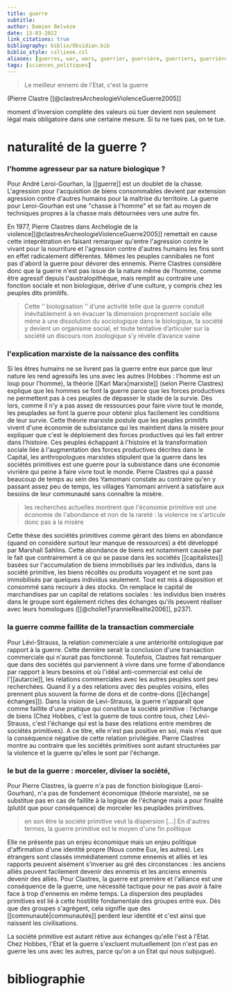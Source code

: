 ```yaml
---
title: guerre
subtitle:
author: Damien Belvèze
date: 13-03-2022
link_citations: true
bibliography: biblio/Obsidian.bib
biblio_style: csl\ieee.csl
aliases: [guerres, war, wars, guerrier, guerrière, guerriers, guerrières]
tags: [sciences_politiques]
---
```


> Le meilleur ennemi de l'Etat, c'est la guerre

(Pierre Clastre [[@clastresArcheologieViolenceGuerre2005]]

moment d'inversion complète des valeurs où tuer devient non seulement légal mais obligatoire dans une certaine mesure. Si tu ne tues pas, on te tue. 

# naturalité de la guerre ?

### l'homme agresseur par sa nature biologique ?

Pour André Leroi-Gourhan, la [[guerre]] est un doublet de la chasse. L'agression pour l'acquisition de biens consommables devient par extension agression contre d'autres humains pour la maîtrise du territoire. La guerre pour Leroi-Gourhan est une "chasse à l'homme" et se fait au moyen de techniques propres à la chasse mais détournées vers une autre fin. 

En 1977, Pierre Clastres dans Archélogie de la violence[[@clastresArcheologieViolenceGuerre2005]] remettait en cause cette inteprétration en faisant remarquer qu'entre l'agression contre le vivant pour la nourriture et l'agression contre d'autres humains les fins sont en effet radicalement différentes. Mêmes les peuples cannibales ne font pas d'abord la guerre pour dévorer des ennemis. Pierre Clastres considère donc que la guerre n'est pas issue de la nature même de l'homme, comme être agressif depuis l'australopithèque, mais remplit au contraire une fonction sociale et non biologique, dérive d'une culture, y compris chez les peuples dits primitifs.

> Cette ‘‘ biologisation ’’ d’une activité telle que la guerre  conduit inévitablement à en évacuer la dimension proprement sociale elle mène à une dissolution du sociologique dans le biologique, la société y devient un organisme social, et toute tentative d’articuler sur la société un discours non zoologique s’y révèle d’avance vaine

### l'explication marxiste de la naissance des conflits

Si les êtres humains ne se livrent pas la guerre entre eux parce que leur nature les rend agressifs les uns avec les autres (Hobbes : l'homme est un loup pour l'homme), la théorie [[Karl Marx|marxiste]] (selon Pierre Clastres) explique que les hommes se font la guerre parce que les forces productives ne permettent pas à ces peuples de dépasser le stade de la survie. Dès lors, comme il n'y a pas assez de ressources pour faire vivre tout le monde, les peuplades se font la guerre pour obtenir plus facilement les conditions de leur survie. Cette théorie marxiste postule que les peuples primitifs vivent d'une économie de subsistance qui les maintient dans la misère pour expliquer que c'est le déploiement des forces productives qui les fait entrer dans l'histoire. Ces peuples échappant à l'histoire et la transformation sociale liée à l'augmentation des forces productives décrites dans le Capital, les anthropologues marxistes stipulent que la guerre dans les sociétés primitives est une guerre pour la subsistance dans une économie vivrière qui peine à faire vivre tout le monde. Pierre Clastres qui a passé beaucoup de temps au sein des Yamomani constate au contraire qu'en y passant assez peu de temps, les villages Yamomani arrivent à satisfaire aux besoins de leur communauté sans connaître la misère.

> les recherches actuelles montrent que l'économie primitive est une économie de l'abondance et non de la rareté : la violence ne s'articule donc pas à la misère

Cette thèse des sociétés primitives comme gérant des biens en abondance (quand on considère surtout leur manque de ressources) a été développé par Marshall Sahlins. 
Cette abondance de biens est notamment causée par le fait que contrairement à ce qui se passe dans les sociétés [[capitalistes]] basées sur l'accumulation de biens immobilisés par les individus, dans la société primitive, les biens récoltés ou produits voyagent et ne sont pas immobilisés par quelques individus seulement. Tout est mis à disposition et consommé sans recourir à des stocks. On remplace le capital de marchandises par un capital de relations sociales : les individus bien insérés dans le groupe sont également riches des échanges qu'ils peuvent réaliser avec leurs homologues ([[@cholletTyrannieRealite2006]], p237). 

### la guerre comme faillite de la transaction commerciale

Pour Lévi-Strauss, la relation commerciale a une antériorité ontologique par rapport à la guerre. Cette dernière serait la conclusion d'une transaction commerciale qui n'aurait pas fonctionné. Toutefois, Clastres fait remarquer que dans des sociétés qui parviennent à vivre dans une forme d'abondance par rapport à leurs besoins et où l'idéal anti-commercial est celui de l'[[autarcie]], les relations commerciales avec les autres peuples sont peu recherchées. Quand il y a des relations avec des peuples voisins, elles prennent plus souvent la forme de dons et de contre-dons ([[échange|échanges]]). Dans la vision de Levi-Strauss, la guerre n'apparaît que comme faillite d'une pratique qui constitue la société primitive : l'échange de biens (Chez Hobbes, c'est la guerre de tous contre tous, chez Lévi-Strauss, c'est l'échange qui est la base des relations entre membres de sociétés primitives). A ce titre, elle n'est pas positive en soi, mais n'est que la conséquence négative de cette relation privilégiée. Pierre Clastres montre au contraire que les sociétés primitives sont autant structurées par la violence et la guerre qu'elles le sont par l'échange. 

### le but de la guerre : morceler,  diviser la société, 

Pour Pierre Clastres, la guerre n'a pas de fonction biologique (Leroi-Gourhan), n'a pas de fondement économique (théorie marxiste), ne se substitue pas en cas de faillite à la logique de l'échange mais a pour finalité (plutôt que pour conséquence) de morceler les peuplades primitives. 

> en son être la société primitive veut la dispersion [...] En d'autres termes, la guerre primitive est le moyen d'une fin politique

Elle ne présente pas un enjeu économique mais un enjeu politique d'affirmation d'une identité propre (Nous contre Eux, les autres). 
Les étrangers sont classés immédiatement comme ennemis et alliés et les rapports peuvent aisément s'inverser au gré des circonstances : les anciens alliés peuvent facilement devenir des ennemis et les anciens ennemis devenir des alliés. 
Pour Clastres, la guerre est première et l'alliance est une conséquence de la guerre, une nécessité tactique pour ne pas avoir à faire face à trop d'ennemis en même temps. 
La dispersion des peuplades primitives est lié à cette hostilité fondamentale des groupes entre eux. Dès que des groupes s'agrègent, cela signifie que des [[communauté|communautés]] perdent leur identité et c'est ainsi que naissent les civilisations.

La société primitive est autant rétive aux échanges qu'elle l'est à l'Etat. Chez Hobbes, l'Etat et la guerre s'excluent mutuellement (on n'est pas en guerre les uns avec les autres, parce qu'on a un Etat qui nous subjugue). 

# bibliographie

